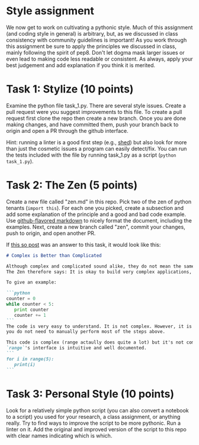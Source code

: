 # Style assignment

We now get to work on cultivating a pythonic style. Much of this assignment (and coding style in general)
is arbitrary, but, as we discussed in class consistency with community guidelines is important! As you work through this assignment be sure to apply the principles we discussed in class, mainly following
the spirit of pep8. Don't let dogma mask larger issues or even lead to making code less
readable or consistent. As always, apply your best judgement and add explanation if you think it is merited.


# Task 1: Stylize (10 points)

Examine the python file task_1.py. There are several style issues. Create a pull request were you 
suggest improvements to this file. To create a pull request first clone the repo 
then create a new branch. Once you are done making changes, and have committed them, push your branch back
to origin and open a PR through the github interface.

Hint: running a linter is a good first step (e.g., [shed](https://pypi.org/project/shed/)) but also look
for more than just the cosmetic issues a program can easily detect/fix. You can run the tests included
with the file by running task_1.py as a script (`python task_1.py`).


# Task 2: The Zen (5 points)

Create a new file called "zen.md" in this repo. Pick two of the zen of python tenants (`import this`).
For each one you picked, create a subsection and add some explanation of the principle and a good and
bad code example. Use [github-flavored markdown](https://github.github.com/gfm/) to nicely format the
document, including the examples. Next, create a new branch called "zen", commit your changes, push
to origin, and open another PR.

If [this so post](https://stackoverflow.com/a/4568759/3645626) was an answer to this task,
it would look like this:

````markdown
# Complex is Better than Complicated

Although complex and complicated sound alike, they do not mean the same in this context.
The Zen therefore says: It is okay to build very complex applications, as long as the need for it is reasonable.

To give an example:

```python
counter = 0
while counter < 5:
   print counter
   counter += 1
```
The code is very easy to understand. It is not complex. However, it is complicated because 
you do not need to manually perform most of the steps above.

This code is complex (range actaully does quite a lot) but it's not complicated because
`range`'s interface is intuitive and well documented.  
```
for i in range(5):
   print(i)
```
````


# Task 3: Personal Style (10 points)

Look for a relatively simple python script (you can also convert a notebook to a script) you used
for your research, a class assignment, or anything really. Try to find ways to improve the script
to be more pythonic. Run a linter on it. Add the original and improved version of the script to 
this repo with clear names indicating which is which.
